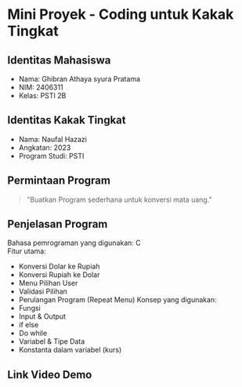# Mini Proyek - Coding untuk Kakak Tingkat 

## Identitas Mahasiswa 
- Nama: Ghibran Athaya syura Pratama
- NIM: 2406311
- Kelas: PSTI 2B 
## Identitas Kakak Tingkat 
- Nama: Naufal Hazazi
- Angkatan: 2023
- Program Studi: PSTI 
## Permintaan Program 
> "Buatkan Program sederhana untuk konversi mata uang."  
## Penjelasan Program 
Bahasa pemrograman yang digunakan: C  
Fitur utama: 
  - Konversi Dolar ke Rupiah
  - Konversi Rupiah ke Dolar
  - Menu Pilihan User
  - Validasi Pilihan
  - Perulangan Program (Repeat Menu)
Konsep yang digunakan:
  - Fungsi
  - Input & Output
  - if else
  - Do while
  - Variabel & Tipe Data
  - Konstanta dalam variabel (kurs)
## Link Video Demo

